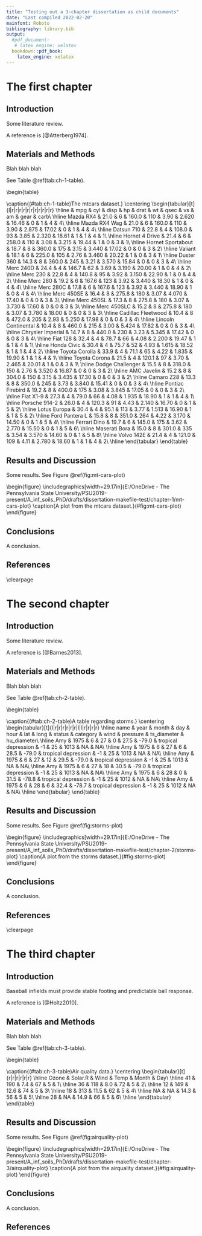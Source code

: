```yaml
---
title: "Testing out a 3-chapter dissertation as child documents"
date: "Last compiled 2022-02-20"
mainfont: Roboto
bibliography: library.bib
output:
  #pdf_document:
   # latex_engine: xelatex
  bookdown::pdf_book:
    latex_engine: xelatex
---
```


# The first chapter 





























## Introduction 

Some literature review. 

A reference is [@Atterberg1974].

## Materials and Methods 

Blah blah blah

See Table \@ref(tab:ch-1-table).

\begin{table}

\caption{(\#tab:ch-1-table)The mtcars dataset.}
\centering
\begin{tabular}[t]{l|r|r|r|r|r|r|r|r|r|r|r}
\hline
  & mpg & cyl & disp & hp & drat & wt & qsec & vs & am & gear & carb\\
\hline
Mazda RX4 & 21.0 & 6 & 160.0 & 110 & 3.90 & 2.620 & 16.46 & 0 & 1 & 4 & 4\\
\hline
Mazda RX4 Wag & 21.0 & 6 & 160.0 & 110 & 3.90 & 2.875 & 17.02 & 0 & 1 & 4 & 4\\
\hline
Datsun 710 & 22.8 & 4 & 108.0 & 93 & 3.85 & 2.320 & 18.61 & 1 & 1 & 4 & 1\\
\hline
Hornet 4 Drive & 21.4 & 6 & 258.0 & 110 & 3.08 & 3.215 & 19.44 & 1 & 0 & 3 & 1\\
\hline
Hornet Sportabout & 18.7 & 8 & 360.0 & 175 & 3.15 & 3.440 & 17.02 & 0 & 0 & 3 & 2\\
\hline
Valiant & 18.1 & 6 & 225.0 & 105 & 2.76 & 3.460 & 20.22 & 1 & 0 & 3 & 1\\
\hline
Duster 360 & 14.3 & 8 & 360.0 & 245 & 3.21 & 3.570 & 15.84 & 0 & 0 & 3 & 4\\
\hline
Merc 240D & 24.4 & 4 & 146.7 & 62 & 3.69 & 3.190 & 20.00 & 1 & 0 & 4 & 2\\
\hline
Merc 230 & 22.8 & 4 & 140.8 & 95 & 3.92 & 3.150 & 22.90 & 1 & 0 & 4 & 2\\
\hline
Merc 280 & 19.2 & 6 & 167.6 & 123 & 3.92 & 3.440 & 18.30 & 1 & 0 & 4 & 4\\
\hline
Merc 280C & 17.8 & 6 & 167.6 & 123 & 3.92 & 3.440 & 18.90 & 1 & 0 & 4 & 4\\
\hline
Merc 450SE & 16.4 & 8 & 275.8 & 180 & 3.07 & 4.070 & 17.40 & 0 & 0 & 3 & 3\\
\hline
Merc 450SL & 17.3 & 8 & 275.8 & 180 & 3.07 & 3.730 & 17.60 & 0 & 0 & 3 & 3\\
\hline
Merc 450SLC & 15.2 & 8 & 275.8 & 180 & 3.07 & 3.780 & 18.00 & 0 & 0 & 3 & 3\\
\hline
Cadillac Fleetwood & 10.4 & 8 & 472.0 & 205 & 2.93 & 5.250 & 17.98 & 0 & 0 & 3 & 4\\
\hline
Lincoln Continental & 10.4 & 8 & 460.0 & 215 & 3.00 & 5.424 & 17.82 & 0 & 0 & 3 & 4\\
\hline
Chrysler Imperial & 14.7 & 8 & 440.0 & 230 & 3.23 & 5.345 & 17.42 & 0 & 0 & 3 & 4\\
\hline
Fiat 128 & 32.4 & 4 & 78.7 & 66 & 4.08 & 2.200 & 19.47 & 1 & 1 & 4 & 1\\
\hline
Honda Civic & 30.4 & 4 & 75.7 & 52 & 4.93 & 1.615 & 18.52 & 1 & 1 & 4 & 2\\
\hline
Toyota Corolla & 33.9 & 4 & 71.1 & 65 & 4.22 & 1.835 & 19.90 & 1 & 1 & 4 & 1\\
\hline
Toyota Corona & 21.5 & 4 & 120.1 & 97 & 3.70 & 2.465 & 20.01 & 1 & 0 & 3 & 1\\
\hline
Dodge Challenger & 15.5 & 8 & 318.0 & 150 & 2.76 & 3.520 & 16.87 & 0 & 0 & 3 & 2\\
\hline
AMC Javelin & 15.2 & 8 & 304.0 & 150 & 3.15 & 3.435 & 17.30 & 0 & 0 & 3 & 2\\
\hline
Camaro Z28 & 13.3 & 8 & 350.0 & 245 & 3.73 & 3.840 & 15.41 & 0 & 0 & 3 & 4\\
\hline
Pontiac Firebird & 19.2 & 8 & 400.0 & 175 & 3.08 & 3.845 & 17.05 & 0 & 0 & 3 & 2\\
\hline
Fiat X1-9 & 27.3 & 4 & 79.0 & 66 & 4.08 & 1.935 & 18.90 & 1 & 1 & 4 & 1\\
\hline
Porsche 914-2 & 26.0 & 4 & 120.3 & 91 & 4.43 & 2.140 & 16.70 & 0 & 1 & 5 & 2\\
\hline
Lotus Europa & 30.4 & 4 & 95.1 & 113 & 3.77 & 1.513 & 16.90 & 1 & 1 & 5 & 2\\
\hline
Ford Pantera L & 15.8 & 8 & 351.0 & 264 & 4.22 & 3.170 & 14.50 & 0 & 1 & 5 & 4\\
\hline
Ferrari Dino & 19.7 & 6 & 145.0 & 175 & 3.62 & 2.770 & 15.50 & 0 & 1 & 5 & 6\\
\hline
Maserati Bora & 15.0 & 8 & 301.0 & 335 & 3.54 & 3.570 & 14.60 & 0 & 1 & 5 & 8\\
\hline
Volvo 142E & 21.4 & 4 & 121.0 & 109 & 4.11 & 2.780 & 18.60 & 1 & 1 & 4 & 2\\
\hline
\end{tabular}
\end{table}


## Results and Discussion

Some results. See Figure \@ref(fig:mt-cars-plot)

\begin{figure}
\includegraphics[width=29.17in]{E:/OneDrive - The Pennsylvania State University/PSU2019-present/A_inf_soils_PhD/drafts/dissertation-makefile-test/chapter-1/mt-cars-plot} \caption{A plot from the mtcars dataset.}(\#fig:mt-cars-plot)
\end{figure}


## Conclusions 

A conclusion.

## References 

\clearpage

# The second chapter 





























## Introduction 

Some literature review. 

A reference is [@Barnes2013].


## Materials and Methods 

Blah blah blah

See Table \@ref(tab:ch-2-table).

\begin{table}

\caption{(\#tab:ch-2-table)A table regarding storms.}
\centering
\begin{tabular}[t]{l|r|r|r|r|r|r|l|l|r|r|r|r}
\hline
name & year & month & day & hour & lat & long & status & category & wind & pressure & ts\_diameter & hu\_diameter\\
\hline
Amy & 1975 & 6 & 27 & 0 & 27.5 & -79.0 & tropical depression & -1 & 25 & 1013 & NA & NA\\
\hline
Amy & 1975 & 6 & 27 & 6 & 28.5 & -79.0 & tropical depression & -1 & 25 & 1013 & NA & NA\\
\hline
Amy & 1975 & 6 & 27 & 12 & 29.5 & -79.0 & tropical depression & -1 & 25 & 1013 & NA & NA\\
\hline
Amy & 1975 & 6 & 27 & 18 & 30.5 & -79.0 & tropical depression & -1 & 25 & 1013 & NA & NA\\
\hline
Amy & 1975 & 6 & 28 & 0 & 31.5 & -78.8 & tropical depression & -1 & 25 & 1012 & NA & NA\\
\hline
Amy & 1975 & 6 & 28 & 6 & 32.4 & -78.7 & tropical depression & -1 & 25 & 1012 & NA & NA\\
\hline
\end{tabular}
\end{table}


## Results and Discussion

Some results. See Figure \@ref(fig:storms-plot)

\begin{figure}
\includegraphics[width=29.17in]{E:/OneDrive - The Pennsylvania State University/PSU2019-present/A_inf_soils_PhD/drafts/dissertation-makefile-test/chapter-2/storms-plot} \caption{A plot from the storms dataset.}(\#fig:storms-plot)
\end{figure}


## Conclusions 

A conclusion.

## References 


\clearpage


# The third chapter 





























## Introduction 

Baseball infields must provide stable footing and predictable ball response. 

A reference is [@Holtz2010].

## Materials and Methods 

Blah blah blah

See Table \@ref(tab:ch-3-table).

\begin{table}

\caption{(\#tab:ch-3-table)Air quality data.}
\centering
\begin{tabular}[t]{r|r|r|r|r|r}
\hline
Ozone & Solar.R & Wind & Temp & Month & Day\\
\hline
41 & 190 & 7.4 & 67 & 5 & 1\\
\hline
36 & 118 & 8.0 & 72 & 5 & 2\\
\hline
12 & 149 & 12.6 & 74 & 5 & 3\\
\hline
18 & 313 & 11.5 & 62 & 5 & 4\\
\hline
NA & NA & 14.3 & 56 & 5 & 5\\
\hline
28 & NA & 14.9 & 66 & 5 & 6\\
\hline
\end{tabular}
\end{table}


## Results and Discussion

Some results. See Figure \@ref(fig:airquality-plot)

\begin{figure}
\includegraphics[width=29.17in]{E:/OneDrive - The Pennsylvania State University/PSU2019-present/A_inf_soils_PhD/drafts/dissertation-makefile-test/chapter-3/airquality-plot} \caption{A plot from the airquality dataset.}(\#fig:airquality-plot)
\end{figure}


## Conclusions 

A conclusion.

## References 

